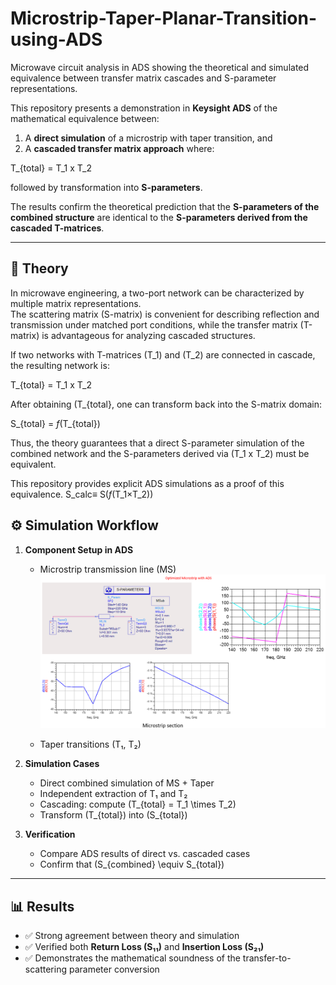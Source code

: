 # Microstrip-Taper-Planar-Transition-using-ADS
Microwave circuit analysis in ADS showing the theoretical and simulated equivalence between transfer matrix cascades and S-parameter representations.


This repository presents a demonstration in **Keysight ADS** of the mathematical equivalence between:  

1. A **direct simulation** of a microstrip with taper transition, and  
2. A **cascaded transfer matrix approach** where:  

T_{total} = T_1 x T_2


followed by transformation into **S-parameters**.  

The results confirm the theoretical prediction that the **S-parameters of the combined structure** are identical to the **S-parameters derived from the cascaded T-matrices**.  

---

## 🧾 Theory  

In microwave engineering, a two-port network can be characterized by multiple matrix representations.  
The scattering matrix (S-matrix) is convenient for describing reflection and transmission under matched port conditions, while the transfer matrix (T-matrix) is advantageous for analyzing cascaded structures.  


If two networks with T-matrices (T_1) and (T_2) are connected in cascade, the resulting network is:  

T_{total} = T_1 x T_2


After obtaining (T_{total}, one can transform back into the S-matrix domain:  

S_{total} = _f_(T_{total})

Thus, the theory guarantees that a direct S-parameter simulation of the combined network and the S-parameters derived via (T_1 x T_2) must be equivalent.  

This repository provides explicit ADS simulations as a proof of this equivalence. 
S_calc≡ S(_f_(T_1​×T_2​))


## ⚙️ Simulation Workflow  

1. **Component Setup in ADS**  
   - Microstrip transmission line (MS)
  ![S-Parameters](https://github.com/samueloladosu37/Microstrip-Taper-Planar-Transition-using-ADS/blob/main/MIcrostrip%20Simulation.png)

   - Taper transitions (T₁, T₂)  

2. **Simulation Cases**  
   - Direct combined simulation of MS + Taper  
   - Independent extraction of T₁ and T₂  
   - Cascading: compute \(T_{total} = T_1 \times T_2\)  
   - Transform \(T_{total}\) into \(S_{total}\)  

3. **Verification**  
   - Compare ADS results of direct vs. cascaded cases  
   - Confirm that \(S_{combined} \equiv S_{total}\)  

---

## 📊 Results  

- ✅ Strong agreement between theory and simulation  
- ✅ Verified both **Return Loss (S₁₁)** and **Insertion Loss (S₂₁)**  
- ✅ Demonstrates the mathematical soundness of the transfer-to-scattering parameter conversion  
